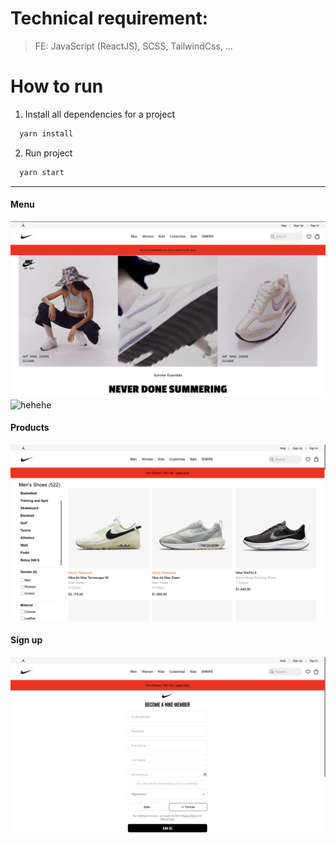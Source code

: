 # Technical requirement:

> FE: JavaScript (ReactJS), SCSS, TailwindCss, ...

# How to run

1. Install all dependencies for a project

```bash
  yarn install
```

2. Run project

```bash
  yarn start
```

---

#### **Menu**

![hehehe](public/img1.png)
![hehehe](public/img2.png)
<br>

#### **Products**

![hehehe](public/img3.png)
<br>

#### **Sign up**

![hehehe](public/img4.png)
